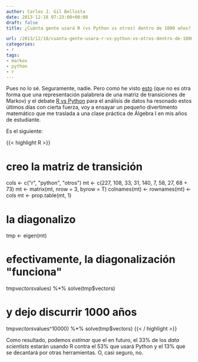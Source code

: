```yaml
---
author: Carlos J. Gil Bellosta
date: 2013-12-18 07:23:00+00:00
draft: false
title: ¿Cuánta gente usará R (vs Python vs otros) dentro de 1000 años?

url: /2013/12/18/cuanta-gente-usara-r-vs-python-vs-otros-dentro-de-1000-anos/
categories:
- r
tags:
- markov
- python
- r
---
```


Pues no lo sé. Seguramente, nadie. Pero como he visto [esto](http://vote.sparklit.com/poll.spark/203792) (que no es otra forma que una representación palabrera de una matriz de transiciones de Markov) y el debate [R vs Python](http://readwrite.com/2013/11/25/python-displacing-r-as-the-programming-language-for-data-science#awesm=~oqk8RnEIOuwrgH) para el análisis de datos ha resonado estos últimos días con cierta fuerza, voy a ensayar un pequeño divertimento matemático que me traslada a una clase práctica de Álgebra I en mis años de estudiante.

Es el siguiente:

{{< highlight R >}}
# creo la matriz de transición
cols <- c("r", "python", "otros")
mt <- c(227, 108, 33, 31, 140, 7, 58, 27, 68 + 73)
mt <- matrix(mt, nrow = 3, byrow = T)
colnames(mt) <- rownames(mt) <- cols
mt <- prop.table(mt, 1)

# la diagonalizo
tmp <- eigen(mt)

# efectivamente, la diagonalización "funciona"
tmp$vectors %*% diag(tmp$values) %*% solve(tmp$vectors)

# y dejo discurrir 1000 años
tmp$vectors %*% diag(tmp$values^10000) %*% solve(tmp$vectors)
{{< / highlight >}}


Como resultado, podemos _estimar_ que el en futuro, el 33% de los _data scientists_ estarán usando R contra el 53% que usará Python y el 13% que se decantará por otras herramientas. O, casi seguro, no.
